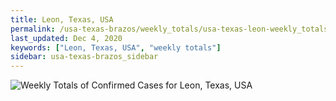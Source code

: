 ```yaml
---
title: Leon, Texas, USA
permalink: /usa-texas-brazos/weekly_totals/usa-texas-leon-weekly_totals.html
last_updated: Dec 4, 2020
keywords: ["Leon, Texas, USA", "weekly totals"]
sidebar: usa-texas-brazos_sidebar
---
```


![Weekly Totals of Confirmed Cases for Leon, Texas, USA](/covid_tracker/images/graphs/usa-texas-leon-weekly_totals_graph.png)
